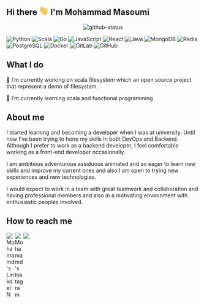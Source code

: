 ## Hi there <img src="https://github.com/mohammadmasoumi/mohammadmasoumi/blob/main/wave.gif" width="25px"> I'm Mohammad Masoumi

<!--
**mohammadmasoumi/mohammadmasoumi** is a ✨ _special_ ✨ repository because its `README.md` (this file) appears on your GitHub profile.

Here are some ideas to get you started:

- 🔭 I’m currently working on ...
- 🌱 I’m currently learning ...
- 👯 I’m looking to collaborate on ...
- 🤔 I’m looking for help with ...
- 💬 Ask me about ...
- 📫 How to reach me: ...
- 😄 Pronouns: ...
- ⚡ Fun fact: ...
-->

<p align="center"> <img src="https://github-readme-stats.vercel.app/api?username=mohammadmasoumi&count_private=true&theme=great-gatsby&show_icons=true" alt="github-status" />


![Python](https://img.shields.io/badge/-Python-black?style=flat-square&logo=Python)
![Scala](https://img.shields.io/badge/-Scala-red?style=flat-square&logo=Scala)
![Go](https://img.shields.io/badge/-Go-black?style=flat-square&logo=Go)
![JavaScript](https://img.shields.io/badge/-JavaScript-black?style=flat-square&logo=javascript)
![React](https://img.shields.io/badge/-React-black?style=flat-square&logo=react)
![Java](https://img.shields.io/badge/-java-E34A86?style=flat-square&logo=java)
![MongoDB](https://img.shields.io/badge/-MongoDB-black?style=flat-square&logo=mongodb)
![Redis](https://img.shields.io/badge/-Redis-black?style=flat-square&logo=Redis)
![PostgreSQL](https://img.shields.io/badge/-PostgreSQL-336791?style=flat-square&logo=postgresql)
![Docker](https://img.shields.io/badge/-Docker-black?style=flat-square&logo=docker)
![GitLab](https://img.shields.io/badge/-GitLab-FCA121?style=flat-square&logo=gitlab)
![GitHub](https://img.shields.io/badge/-GitHub-black?style=flat-square&logo=github)



## What I do

🔭 I’m currently working on scala filesystem which an open source project that represent a demo of filesystem.

🌱 I’m currently learning scala and functional programming


## About me

I started learning and becoming a developer when I was at university. Until now I’ve been trying to hone
my skills in both DevOps and Backend. Although I prefer to work as a backend developer, 
I feel comfortable working as a front-end developer occasionally.

I am ambitious adventurous assiduous animated and so eager to learn new skills and improve my current ones and also I am open to trying new experiences and new technologies.

I would expect to work in a team with great teamwork and collaboration and having professional
members and also in a motivating environment with enthusiastic peoples involved. 

## How to reach me

<a href="https://www.linkedin.com/in/mohammad-masoumi-1523aba9/">
  <img align="left" alt="Mohamamd's LinkdeIN" width="22px" src="https://cdn.jsdelivr.net/npm/simple-icons@v3/icons/linkedin.svg" />
</a>
<a href="https://www.instagram.com/mohammadmasoumi74/">
  <img align="left" alt="Mohamamd's Instagram" width="22px" src="https://cdn.jsdelivr.net/npm/simple-icons@v3/icons/instagram.svg" />
</a>


![](https://visitor-badge.glitch.me/badge?page_id=mohammadmasoumi/mohammadmasoumi)

